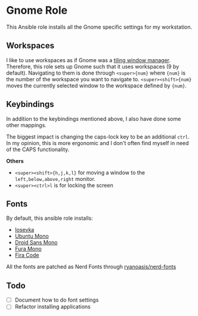 # Gnome Role

This Ansible role installs all the Gnome specific settings for my workstation.

## Workspaces

I like to use workspaces as if Gnome was a
[tiling window manager](https://en.wikipedia.org/wiki/Tiling_window_manager).
Therefore, this role sets up Gnome such that it uses workspaces (9 by default).
Navigating to them is done through `<super>{num}` where `{num}` is the number
of the workspace you want to navigate to. `<super><shift>{num}` moves the
currently selected window to the workspace defined by `{num}`.

## Keybindings

In addition to the keybindings mentioned above, I also have done some other
mappings.

The biggest impact is changing the caps-lock key to be an additional `ctrl`. In
my opinion, this is more ergonomic and I don't often find myself in need of the
CAPS functionality.

**Others**

- `<super><shift>{h,j,k,l}` for moving a window to the `left,below,above,right`
  monitor.
- `<super><ctrl>l` is for locking the screen

## Fonts

By default, this ansible role installs:

- [Iosevka](https://github.com/be5invis/Iosevka)
- [Ubuntu Mono](https://fonts.google.com/specimen/Ubuntu+Mono)
- [Droid Sans Mono](https://fonts.adobe.com/fonts/droid-sans-mono)
- [Fura Mono](https://eng.fontke.com/family/1009067/)
- [Fira Code](https://github.com/tonsky/FiraCode)

All the fonts are patched as Nerd Fonts through
[ryanoasis/nerd-fonts](https://github.com/ryanoasis/nerd-fonts)

## Todo

- [ ] Document how to do font settings
- [ ] Refactor installing applications
